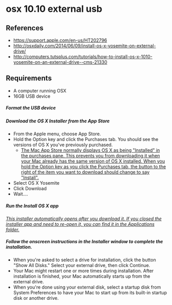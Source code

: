 # osx 10.10 external usb

## References
* https://support.apple.com/en-us/HT202796
* http://osxdaily.com/2014/06/09/install-os-x-yosemite-on-external-drive/
* http://computers.tutsplus.com/tutorials/how-to-install-os-x-1010-yosemite-on-an-external-drive--cms-21330

## Requirements
* A computer running OSX
* 16GB USB device

##### Format the USB device


##### Download the OS X Installer from the App Store
* From the Apple menu, choose App Store. 
* Hold the Option key and click the Purchases tab. You should see the versions of OS X you've previously purchased. 
  * [The Mac App Store normally displays OS X as being "Installed" in the purchases pane. This prevents you from downloading it when your Mac already has the same version of OS X installed. When you hold the Option key as you click the Purchases tab, the button to the right of the item you want to download should change to say "Install".](https://support.apple.com/en-us/HT202796)
* Select OS X Yosemite
* Click Download
* Wait....

##### Run the Install OS X app
*[This installer automatically opens after you download it. If you closed the installer app and need to re-open it, you can find it in the Applications folder.]()*

##### Follow the onscreen instructions in the Installer window to complete the installation. 
* When you're asked to select a drive for installation, click the button "Show All Disks." Select your external drive, then click Continue.
* Your Mac might restart one or more times during installation. After installation is finished, your Mac automatically starts up from the external drive.
* When you're done using your external disk, select a startup disk from System Preferences to have your Mac to start up from its built-in startup disk or another drive.
